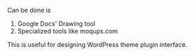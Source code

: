 Can be done is

1. Google Docs' Drawing tool
2. Specialized tools like moqups.com

This is useful for designing WordPress theme plugin interface.
